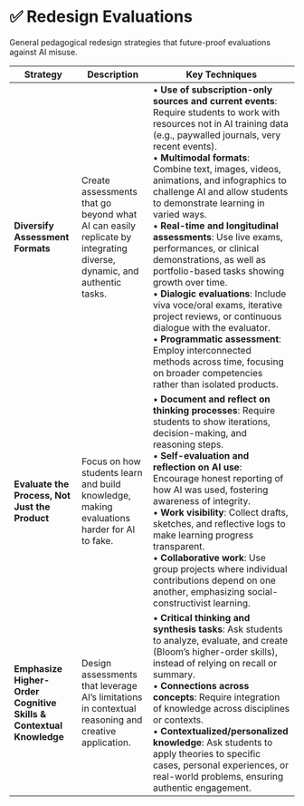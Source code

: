 # ✅ Redesign Evaluations

General pedagogical redesign strategies that future-proof evaluations against AI misuse.

| **Strategy** | **Description** | **Key Techniques** |
|--------------|-----------------|--------------------|
| **Diversify Assessment Formats** | Create assessments that go beyond what AI can easily replicate by integrating diverse, dynamic, and authentic tasks. | • **Use of subscription-only sources and current events**: Require students to work with resources not in AI training data (e.g., paywalled journals, very recent events). <br> • **Multimodal formats**: Combine text, images, videos, animations, and infographics to challenge AI and allow students to demonstrate learning in varied ways. <br> • **Real-time and longitudinal assessments**: Use live exams, performances, or clinical demonstrations, as well as portfolio-based tasks showing growth over time. <br> • **Dialogic evaluations**: Include viva voce/oral exams, iterative project reviews, or continuous dialogue with the evaluator. <br> • **Programmatic assessment**: Employ interconnected methods across time, focusing on broader competencies rather than isolated products. |
| **Evaluate the Process, Not Just the Product** | Focus on how students learn and build knowledge, making evaluations harder for AI to fake. | • **Document and reflect on thinking processes**: Require students to show iterations, decision-making, and reasoning steps. <br> • **Self-evaluation and reflection on AI use**: Encourage honest reporting of how AI was used, fostering awareness of integrity. <br> • **Work visibility**: Collect drafts, sketches, and reflective logs to make learning progress transparent. <br> • **Collaborative work**: Use group projects where individual contributions depend on one another, emphasizing social-constructivist learning. |
| **Emphasize Higher-Order Cognitive Skills & Contextual Knowledge** | Design assessments that leverage AI’s limitations in contextual reasoning and creative application. | • **Critical thinking and synthesis tasks**: Ask students to analyze, evaluate, and create (Bloom’s higher-order skills), instead of relying on recall or summary. <br> • **Connections across concepts**: Require integration of knowledge across disciplines or contexts. <br> • **Contextualized/personalized knowledge**: Ask students to apply theories to specific cases, personal experiences, or real-world problems, ensuring authentic engagement. |
